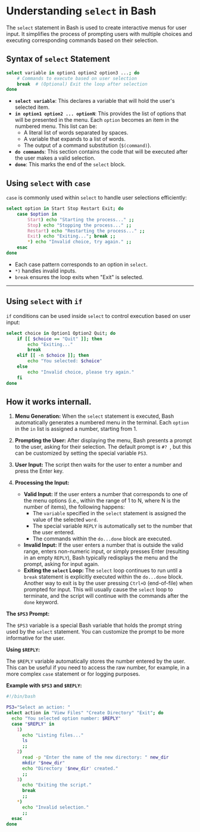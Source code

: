 # **Understanding `select` in Bash**
The `select` statement in Bash is used to create interactive menus for user input. It simplifies the process of prompting users with multiple choices and executing corresponding commands based on their selection.

## **Syntax of **`select`** Statement**

```bash
select variable in option1 option2 option3 ...; do
    # Commands to execute based on user selection
    break  # (Optional) Exit the loop after selection
done
```

* **`select variable`**: This declares a variable that will hold the user's selected item.
* **`in option1 option2 ... optionN`**: This provides the list of options that will be presented in the menu. Each `option` becomes an item in the numbered menu. This list can be:
    * A literal list of words separated by spaces.
    * A variable that expands to a list of words.
    * The output of a command substitution (`$(command)`).
* **`do commands`**: This section contains the code that will be executed after the user makes a valid selection.
* **`done`**: This marks the end of the `select` block.


## **Using **`select`** with **`case`****

`case` is commonly used within `select` to handle user selections efficiently:

```bash
select option in Start Stop Restart Exit; do
    case $option in
        Start) echo "Starting the process..." ;;
        Stop) echo "Stopping the process..." ;;
        Restart) echo "Restarting the process..." ;;
        Exit) echo "Exiting..."; break ;;
        *) echo "Invalid choice, try again." ;;
    esac
done
```
- Each case pattern corresponds to an option in `select`.
- `*)` handles invalid inputs.
- `break` ensures the loop exits when "Exit" is selected.

---

## **Using **`select`** with **`if`****

`if` conditions can be used inside `select` to control execution based on user input:

```bash
select choice in Option1 Option2 Quit; do
    if [[ $choice == "Quit" ]]; then
        echo "Exiting..."
        break
    elif [[ -n $choice ]]; then
        echo "You selected: $choice"
    else
        echo "Invalid choice, please try again."
    fi
done
```

## How it works internall.
1.  **Menu Generation:** When the `select` statement is executed, Bash automatically generates a numbered menu in the terminal. Each `option` in the `in` list is assigned a number, starting from 1.

2.  **Prompting the User:** After displaying the menu, Bash presents a prompt to the user, asking for their selection. The default prompt is `#? `, but this can be customized by setting the special variable `PS3`.

3.  **User Input:** The script then waits for the user to enter a number and press the Enter key.

4.  **Processing the Input:**
    * **Valid Input:** If the user enters a number that corresponds to one of the menu options (i.e., within the range of 1 to N, where N is the number of items), the following happens:
        * The `variable` specified in the `select` statement is assigned the value of the selected `word`.
        * The special variable `REPLY` is automatically set to the number that the user entered.
        * The commands within the `do...done` block are executed.
    * **Invalid Input:** If the user enters a number that is outside the valid range, enters non-numeric input, or simply presses Enter (resulting in an empty `REPLY`), Bash typically redisplays the menu and the prompt, asking for input again.
    * **Exiting the `select` Loop:** The `select` loop continues to run until a `break` statement is explicitly executed within the `do...done` block. Another way to exit is by the user pressing `Ctrl+D` (end-of-file) when prompted for input. This will usually cause the `select` loop to terminate, and the script will continue with the commands after the `done` keyword.

**The `$PS3` Prompt:**

The `$PS3` variable is a special Bash variable that holds the prompt string used by the `select` statement. You can customize the prompt to be more informative for the user.

**Using `$REPLY`:**

The `$REPLY` variable automatically stores the number entered by the user. This can be useful if you need to access the raw number, for example, in a more complex `case` statement or for logging purposes.

**Example with `$PS3` and `$REPLY`:**

```bash
#!/bin/bash

PS3="Select an action: "
select action in "View Files" "Create Directory" "Exit"; do
  echo "You selected option number: $REPLY"
  case "$REPLY" in
    1)
      echo "Listing files..."
      ls
      ;;
    2)
      read -p "Enter the name of the new directory: " new_dir
      mkdir "$new_dir"
      echo "Directory '$new_dir' created."
      ;;
    3)
      echo "Exiting the script."
      break
      ;;
    *)
      echo "Invalid selection."
      ;;
  esac
done
```